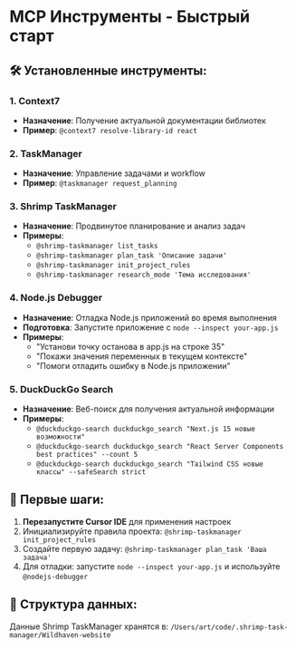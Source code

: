 # MCP Инструменты - Быстрый старт

## 🛠️ Установленные инструменты:

### 1. Context7

- **Назначение**: Получение актуальной документации библиотек
- **Пример**: `@context7 resolve-library-id react`

### 2. TaskManager

- **Назначение**: Управление задачами и workflow
- **Пример**: `@taskmanager request_planning`

### 3. Shrimp TaskManager

- **Назначение**: Продвинутое планирование и анализ задач
- **Примеры**:
  - `@shrimp-taskmanager list_tasks`
  - `@shrimp-taskmanager plan_task 'Описание задачи'`
  - `@shrimp-taskmanager init_project_rules`
  - `@shrimp-taskmanager research_mode 'Тема исследования'`

### 4. Node.js Debugger

- **Назначение**: Отладка Node.js приложений во время выполнения
- **Подготовка**: Запустите приложение с `node --inspect your-app.js`
- **Примеры**:
  - "Установи точку останова в app.js на строке 35"
  - "Покажи значения переменных в текущем контексте"
  - "Помоги отладить ошибку в Node.js приложении"

### 5. DuckDuckGo Search

- **Назначение**: Веб-поиск для получения актуальной информации
- **Примеры**:
  - `@duckduckgo-search duckduckgo_search "Next.js 15 новые возможности"`
  - `@duckduckgo-search duckduckgo_search "React Server Components best practices" --count 5`
  - `@duckduckgo-search duckduckgo_search "Tailwind CSS новые классы" --safeSearch strict`

## 🚀 Первые шаги:

1. **Перезапустите Cursor IDE** для применения настроек
2. Инициализируйте правила проекта: `@shrimp-taskmanager init_project_rules`
3. Создайте первую задачу: `@shrimp-taskmanager plan_task 'Ваша задача'`
4. Для отладки: запустите `node --inspect your-app.js` и используйте `@nodejs-debugger`

## 📁 Структура данных:

Данные Shrimp TaskManager хранятся в:
`/Users/art/code/.shrimp-task-manager/Wildhaven-website`
